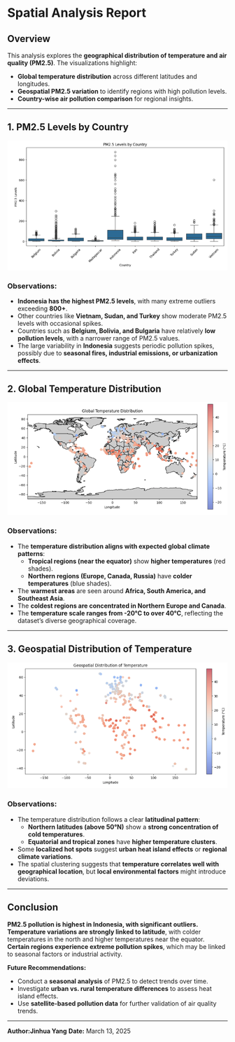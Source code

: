 # Spatial Analysis Report

## Overview
This analysis explores the **geographical distribution of temperature and air quality (PM2.5)**. The visualizations highlight:
- **Global temperature distribution** across different latitudes and longitudes.
- **Geospatial PM2.5 variation** to identify regions with high pollution levels.
- **Country-wise air pollution comparison** for regional insights.

---

## 1. PM2.5 Levels by Country

![PM2.5 Levels by Country](images/pm25_by_country.png)

###  **Observations:**
- **Indonesia has the highest PM2.5 levels**, with many extreme outliers exceeding **800+**.
- Other countries like **Vietnam, Sudan, and Turkey** show moderate PM2.5 levels with occasional spikes.
- Countries such as **Belgium, Bolivia, and Bulgaria** have relatively **low pollution levels**, with a narrower range of PM2.5 values.
- The large variability in **Indonesia** suggests periodic pollution spikes, possibly due to **seasonal fires, industrial emissions, or urbanization effects**.

---

##  2. Global Temperature Distribution

![Global Temperature Distribution](images/global_temperature_distribution.png)

###  **Observations:**
- The **temperature distribution aligns with expected global climate patterns**:
  - **Tropical regions (near the equator)** show **higher temperatures** (red shades).
  - **Northern regions (Europe, Canada, Russia)** have **colder temperatures** (blue shades).
- The **warmest areas** are seen around **Africa, South America, and Southeast Asia**.
- The **coldest regions are concentrated in Northern Europe and Canada**.
- The **temperature scale ranges from -20°C to over 40°C**, reflecting the dataset’s diverse geographical coverage.

---

## 3. Geospatial Distribution of Temperature

![Geospatial Temperature Distribution](images/geospatial_temperature_distribution.png)

###  **Observations:**
- The temperature distribution follows a clear **latitudinal pattern**:
  - **Northern latitudes (above 50°N)** show a **strong concentration of cold temperatures**.
  - **Equatorial and tropical zones** have **higher temperature clusters**.
- Some **localized hot spots** suggest **urban heat island effects** or **regional climate variations**.
- The spatial clustering suggests that **temperature correlates well with geographical location**, but **local environmental factors** might introduce deviations.

---

## Conclusion
 **PM2.5 pollution is highest in Indonesia, with significant outliers.**
 **Temperature variations are strongly linked to latitude**, with colder temperatures in the north and higher temperatures near the equator.
 **Certain regions experience extreme pollution spikes**, which may be linked to seasonal factors or industrial activity.

 **Future Recommendations:**
- Conduct a **seasonal analysis** of PM2.5 to detect trends over time.
- Investigate **urban vs. rural temperature differences** to assess heat island effects.
- Use **satellite-based pollution data** for further validation of air quality trends.

---

 **Author:Jinhua Yang** 
 **Date:** March 13, 2025


